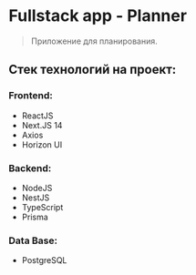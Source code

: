 # Fullstack app - Planner
> Приложение для планирования. 
## Стек технологий на проект:
### Frontend:
- ReactJS
- Next.JS 14
- Axios
- Horizon UI
### Backend:
- NodeJS
- NestJS
- TypeScript
- Prisma
### Data Base:
- PostgreSQL
